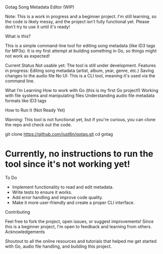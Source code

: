 Gotag Song Metadata Editor (WIP)

Note: This is a work in progress and a beginner project. I'm still learning, so the code is likely messy, and the project isn't fully functional yet. Please don't try to use it until it's ready!

What is this?

This is a simple command-line tool for editing song metadata (like ID3 tags for MP3s). It is my first attempt at building something in Go, so things might not work as expected!

Current Status
    Not usable yet: The tool is still under development.
    Features in progress:
        Editing song metadata (artist, album, year, genre, etc.)
        Saving changes to the audio file
    No UI: This is a CLI tool, meaning it's used via the command line.

What I’m Learning
    How to work with Go (this is my first Go project!)
    Working with file systems and manipulating files
    Understanding audio file metadata formats like ID3 tags

How to Run It (Not Ready Yet)

Warning: This tool is not functional yet, but if you're curious, you can clone the repo and check out the code.

git clone https://github.com/just6n/gotag.git
cd gotag
# Currently, no instructions to run the tool since it's not working yet!

To Do

- Implement functionality to read and edit metadata.
- Write tests to ensure it works.
- Add error handling and improve code quality.
- Make it more user-friendly and create a proper CLI interface.

Contributing

Feel free to fork the project, open issues, or suggest improvements! Since this is a beginner project, I'm open to feedback and learning from others.
Acknowledgements

Shoutout to all the online resources and tutorials that helped me get started with Go, audio file handling, and building this project.
